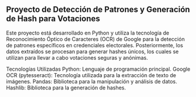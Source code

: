## Proyecto de Detección de Patrones y Generación de Hash para Votaciones
Este proyecto está desarrollado en Python y utiliza la tecnología de Reconocimiento Óptico de Caracteres (OCR) de Google para la detección de patrones específicos en credenciales electorales. Posteriormente, los datos extraídos se procesan para generar hashes únicos, los cuales se utilizan para llevar a cabo votaciones seguras y anónimas.

Tecnologías Utilizadas
Python: Lenguaje de programación principal.
Google OCR (pytesseract): Tecnología utilizada para la extracción de texto de imágenes.
Pandas: Biblioteca para la manipulación y análisis de datos.
Hashlib: Biblioteca para la generación de hashes.
